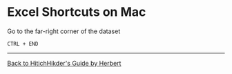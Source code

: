 # Excel Shortcuts on Mac

Go to the far-right corner of the dataset

`CTRL + END`


***

[Back to HitichHikder's Guide by Herbert](README.md)

